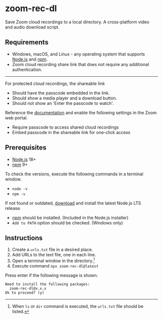 # zoom-rec-dl

Save Zoom cloud recordings to a local directory. A cross-platform video and audio download script.

## Requirements

- Windows, macOS, and Linux - any operating system that supports [Node.js] and [npm].
- Zoom cloud recording share link that does not require any additional authentication.

[node.js]: https://nodejs.org/
[npm]: https://www.npmjs.com/

---

For protected cloud recordings, the shareable link

- Should have the passcode embedded in the link.
- Should show a media player and a download button.
- Should not show an 'Enter the passcode to watch'.

Reference the [documentation](https://support.zoom.us/hc/en-us/articles/11692220055821) and enable the following settings in the Zoom web portal.

- Require passcode to access shared cloud recordings
- Embed passcode in the shareable link for one-click access

## Prerequisites

- [Node.js] 18+
- [npm] 9+

To check the versions, execute the following commands in a terminal window.

- `node -v`
- `npm -v`

If not found or outdated, [download](https://nodejs.org/en/download/) and install the latest Node.js LTS release.

- [npm] should be installed. (Included in the Node.js installer)
- `Add to PATH` option should be checked. (Windows only)

## Instructions

1. Create a `urls.txt` file in a desired place.
2. Add URLs to the text file, one in each line.
3. Open a terminal window in the directory.[^1]
4. Execute command `npx zoom-rec-dl@latest`

Press enter if the following message is shown.

```
Need to install the following packages:
  zoom-rec-dl@x.x.x
Ok to proceed? (y)
```

[^1]: When `ls` or `dir` command is executed, the `urls.txt` file should be listed.

